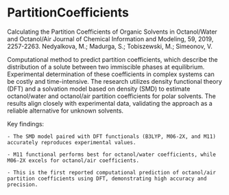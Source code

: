 # PartitionCoefficients

Calculating the Partition Coefficients of Organic Solvents in Octanol/Water and Octanol/Air 
Journal of Chemical Information and Modeling, 59, 2019, 2257-2263. 
Nedyalkova, M.; Madurga, S.; Tobiszewski, M.; Simeonov, V. 

Computational method to predict partition coefficients, which describe the distribution of a solute between two immiscible phases at equilibrium. Experimental determination of these coefficients in complex systems can be costly and time-intensive. The research utilizes density functional theory (DFT) and a solvation model based on density (SMD) to estimate octanol/water and octanol/air partition coefficients for polar solvents. The results align closely with experimental data, validating the approach as a reliable alternative for unknown solvents.

Key findings:

    - The SMD model paired with DFT functionals (B3LYP, M06-2X, and M11) accurately reproduces experimental values.
    
    - M11 functional performs best for octanol/water coefficients, while M06-2X excels for octanol/air coefficients.
    
    - This is the first reported computational prediction of octanol/air partition coefficients using DFT, demonstrating high accuracy and precision.


